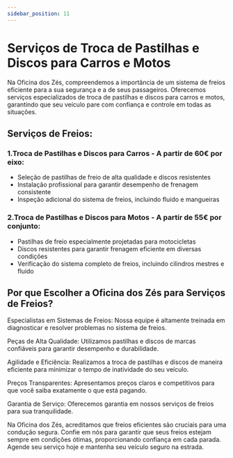 ```yaml
---
sidebar_position: 11
---
```


# Serviços de Troca de Pastilhas e Discos para Carros e Motos 

Na Oficina dos Zés, compreendemos a importância de um sistema de freios eficiente para a sua segurança e a de seus passageiros. Oferecemos serviços especializados de troca de pastilhas e discos para carros e motos, garantindo que seu veículo pare com confiança e controle em todas as situações.



## Serviços de Freios:

### 1.Troca de Pastilhas e Discos para Carros - A partir de 60€ por eixo:

- Seleção de pastilhas de freio de alta qualidade e discos resistentes
- Instalação profissional para garantir desempenho de frenagem consistente
- Inspeção adicional do sistema de freios, incluindo fluido e mangueiras
### 2.Troca de Pastilhas e Discos para Motos - A partir de 55€ por conjunto:

- Pastilhas de freio especialmente projetadas para motocicletas
- Discos resistentes para garantir frenagem eficiente em diversas condições
- Verificação do sistema completo de freios, incluindo cilindros mestres e fluido

## Por que Escolher a Oficina dos Zés para Serviços de Freios?

Especialistas em Sistemas de Freios: Nossa equipe é altamente treinada em diagnosticar e resolver problemas no sistema de freios.

Peças de Alta Qualidade: Utilizamos pastilhas e discos de marcas confiáveis para garantir desempenho e durabilidade.

Agilidade e Eficiência: Realizamos a troca de pastilhas e discos de maneira eficiente para minimizar o tempo de inatividade do seu veículo.

Preços Transparentes: Apresentamos preços claros e competitivos para que você saiba exatamente o que está pagando.

Garantia de Serviço: Oferecemos garantia em nossos serviços de freios para sua tranquilidade.

Na Oficina dos Zés, acreditamos que freios eficientes são cruciais para uma condução segura. Confie em nós para garantir que seus freios estejam sempre em condições ótimas, proporcionando confiança em cada parada. Agende seu serviço hoje e mantenha seu veículo seguro na estrada.